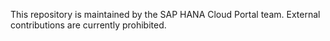 This repository is maintained by the SAP HANA Cloud Portal team.
External contributions are currently prohibited.